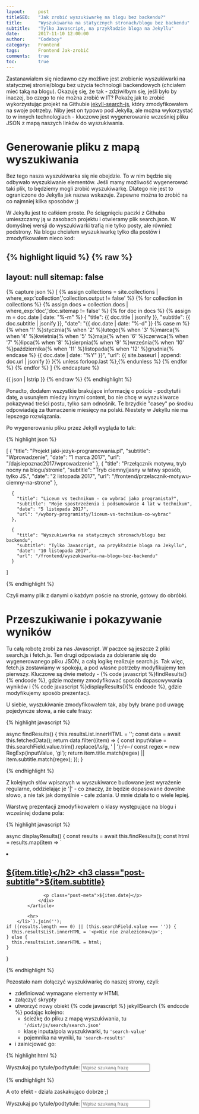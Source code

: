 ```yaml
---
layout:     post
titleSEO:	"Jak zrobić wyszukiwarkę na blogu bez backendu?"
title:      "Wyszukiwarka na statycznych stronach/blogu bez backendu"
subtitle:   "Tylko Javascript, na przykładzie bloga na Jekyllu"
date:       2017-11-10 12:00:00
author:     "Codeboy"
category:   Frontend
tags:	    Frontend Jak-zrobić
comments:   true
toc:        true
---
```


Zastanawiałem się niedawno czy możliwe jest zrobienie wyszukiwarki na statycznej stronie/blogu bez użycia technologii backendowych (chciałem mieć taką na blogu). Okazuję się, że tak - zdziwiłbym się, jeśli było by  inaczej, bo czego to nie można zrobić w IT? Pokażę jak to zrobić wykorzystując projekt na Githubie [jekyll-search-js](https://github.com/daviddarnes/jekyll-search-js), który zmodyfikowałem na swoje potrzeby. Niby jest on typowo pod Jekylla, ale można wykorzystać to w innych technologiach - kluczowe jest wygenerowanie wcześniej pliku JSON z mapą naszych linków do wyszukiwania.

# Generowanie pliku z mapą wyszukiwania

Bez tego nasza wyszukiwarka się nie obejdzie. To w nim będzie się odbywało wyszukiwanie elementów. Jeśli mamy możliwość wygenerować taki plik, to będziemy mogli zrobić wyszukiwarkę. Dlatego nie jest to ograniczone do Jekylla jak nazwa wskazuje. Zapewne można to zrobić na co najmniej kilka sposobów ;)

W Jekyllu jest to całkiem proste. Po ściągnięciu paczki z Githuba umieszczamy ją w zasobach projektu i otwieramy plik <span class="file">search.json</span>. W domyślnej wersji do wyszukiwarki trafią nie tylko posty, ale również podstrony. Na blogu chciałem wyszukiwarkę tylko dla postów i zmodyfikowałem nieco kod:

{% highlight liquid %}
{% raw %}
---
layout: null
sitemap: false
---

{% capture json %}
[
  {% assign collections = site.collections | where_exp:'collection','collection.output != false' %}
  {% for collection in collections %}
    {% assign docs = collection.docs | where_exp:'doc','doc.sitemap != false' %}
    {% for doc in docs %}
      {% assign m = doc.date | date: "%-m" %}
      {
        "title": {{ doc.title | jsonify }},
        "subtitle": {{ doc.subtitle | jsonify }},
        "date": "{{ doc.date | date: "%-d" }} {% case m %}{% when '1' %}stycznia{% when '2' %}lutego{% when '3' %}marca{% when '4' %}kwietnia{% when '5' %}maja{% when '6' %}czerwca{% when '7' %}lipca{% when '8' %}sierpnia{% when '9' %}września{% when '10' %}października{% when '11' %}listopada{% when '12' %}grudnia{% endcase %} {{ doc.date | date: "%Y" }}",
        "url": {{ site.baseurl | append: doc.url | jsonify }}
      }{% unless forloop.last %},{% endunless %}
    {% endfor %}
  {% endfor %}
]
{% endcapture %}

{{ json | lstrip }}
{% endraw %}
{% endhighlight %}

Ponadto, dodałem wszystkie brakujące informację o poście - podtytuł i datę, a usunąłem miedzy innymi content, bo nie chcę w wyszukiwarce pokazywać treści postu, tylko sam odnośnik. Te brzydkie "casey" po środku odpowiadają za tłumaczenie miesięcy na polski. Niestety w Jekyllu nie ma lepszego rozwiązania.

Po wygenerowaniu pliku przez Jekyll wygląda to tak:

{% highlight json %}

[
      {
        "title": "Projekt jaki-jezyk-programowania.pl",
        "subtitle": "Wprowadzenie",
        "date": "1 marca 2017",
        "url": "/dajsiepoznac2017/wprowadzenie"
      },
      <!-- ... -->
      {
        "title": "Przełącznik motywu, tryb nocny na blogu/stronie",
        "subtitle": "Tryb ciemny/jasny w łatwy sposób, tylko JS.",
        "date": "2 listopada 2017",
        "url": "/frontend/przelacznik-motywu-ciemny-na-strone"
      },

      {
        "title": "Liceum vs technikum - co wybrać jako programista?",
        "subtitle": "Moje spostrzeżenia i podsumowanie 4 lat w technikum",
        "date": "5 listopada 2017",
        "url": "/wybory-programisty/liceum-vs-technikum-co-wybrac"
      },

      {
        "title": "Wyszukiwarka na statycznych stronach/blogu bez backendu",
        "subtitle": "Tylko Javascript, na przykładzie bloga na Jekyllu",
        "date": "10 listopada 2017",
        "url": "/frontend/wyszukiwarka-na-blogu-bez-backendu"
      }
]

{% endhighlight %}

Czyli mamy plik z danymi o każdym poście na stronie, gotowy do obróbki.

# Przeszukiwanie i pokazywanie wyników

Tu całą robotę zrobi za nas Javascript. W paczce są jeszcze 2 pliki <span class="file">search.js</span> i <span class="file">fetch.js</span>. Ten drugi odpowiada za dobieranie się do wygenerowanego pliku JSON, a całą logikę realizuje <span class="file">search.js</span>. Tak więc, <span class="file">fetch.js</span> zostawiamy w spokoju, a pod własne potrzeby modyfikujemy ten pierwszy. Kluczowe są dwie metody - {% code javascript %}findResults(){% endcode %}, gdzie możemy zmodyfikować sposób dopasowywania wyników i {% code javascript %}displayResults(){% endcode %}, gdzie modyfikujemy sposób prezentacji.

U siebie, wyszukiwanie zmodyfikowałem tak, aby były brane pod uwagę pojedyncze słowa, a nie całe frazy:

{% highlight javascript %}

async findResults() {
    this.resultsList.innerHTML = '<i class="fa fa-spinner fa-pulse fa-2x fa-fw"></i>';
    const data = await this.fetchedData();
    return data.filter((item) => {
      const inputValue = this.searchField.value.trim().replace(/\s/g, ' | ');/*<--*/
      const regex = new RegExp(inputValue, 'gi');
      return item.title.match(regex) || item.subtitle.match(regex);
    });
  }

{% endhighlight %}

 Z kolejnych słów wpisanych w wyszukiwarce budowane jest wyrażenie regularne, oddzielając je \'\|\' - co znaczy, że będzie dopasowane dowolne słowo, a nie tak jak domyślnie - całe zdania. U mnie działa to o wiele lepiej.
 
 Warstwę prezentacji zmodyfikowałem o klasy występujące na blogu i wcześniej dodane pola:


{% highlight javascript %}

async displayResults() {
    const results = await this.findResults();
    const html = results.map(item => `
        <li class="result">
            <article class="result__article  article">
                <div class="post-preview">
                  <a href="${item.url}">
                    <h2 class="post-title">${item.title}</h2>
                    <h3 class="post-subtitle">${item.subtitle}</h3>
                  </a>
          
                  <p class="post-meta">${item.date}</p>
                </div>
            </article>
            
            <hr>
        </li>`).join('');
    if ((results.length === 0) || (this.searchField.value === '')) {
      this.resultsList.innerHTML = '<p>Nic nie znaleziono</p>';
    } else {
      this.resultsList.innerHTML = html;
    }
  }

{% endhighlight %}

Pozostało nam dołączyć wyszukiwarkę do naszej strony, czyli:
- zdefiniować wymagane elementy w HTML
- załączyć skrypty
- utworzyć nowy obiekt {% code javascript %} jekyllSearch {% endcode %} podając kolejno:
    * ścieżkę do pliku z mapą wyszukiwania, tu <code class="highlight"><span class="s">'/dist/js/search/search.json'</span></code>
    * klasę inputa/pola wyszukiwarki, tu <code class="highlight"><span class="s">'search-value'</span></code>
    * pojemnika na wyniki, tu <code class="highlight"><span class="s">'search-results'</span></code>
- i zainicjować go:

{% highlight html %}

<div class="search-engine">
  <label>
    Wyszukaj po tytule/podtytule:
    <input class="search-value" placeholder="Wpisz szukaną frazę"/>
  </label>

  <div class="search-results"></div>

  <script src="/dist/js/search/fetch.min.js"></script>
  <script src="/dist/js/search/search.min.js"></script>

  <script>

    const search = new jekyllSearch(
      '/dist/js/search/search.json',
      '.search-value',
      '.search-results',
    );

    search.init();

  </script>
</div>

{% endhighlight %}



A oto efekt - działa zaskakująco dobrze ;)

<div class="search-engine">
  <label>
    Wyszukaj po tytule/podtytule:
    <input class="search-value" placeholder="Wpisz szukaną frazę"/>
  </label>

  <div class="search-results"></div>

  <script src="/dist/js/search/fetch.min.js"></script>
  <script src="/dist/js/search/search.min.js"></script>

  <script>

    const search = new jekyllSearch(
      '/dist/js/search/search.json',
      '.search-value',
      '.search-results',
    );

    search.init();

    search.getUrlSearchQuery();

  </script>
</div>


